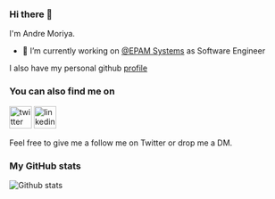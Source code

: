 ### Hi there 👋

I'm Andre Moriya.

- 🔭 I’m currently working on <a href="http://www.epam.com">@EPAM Systems</a> as Software Engineer

I also have my personal github [profile](https://github.com/andremoriya)

### You can also find me on
[<img src='https://cdn.jsdelivr.net/npm/simple-icons@3.0.1/icons/twitter.svg' alt='twitter' height='40'>](https://twitter.com/andremoriya)
[<img src='https://cdn.jsdelivr.net/npm/simple-icons@3.0.1/icons/linkedin.svg' alt='linkedin' height='40'>](https://www.linkedin.com/in/andremoriya/)

Feel free to give me a follow me on Twitter or drop me a DM.

### My GitHub stats
![Github stats](https://github-readme-stats.vercel.app/api?username=andre-moriya&show_icons=true)

<!--
**andre-moriya/andre-moriya** is a ✨ _special_ ✨ repository because its `README.md` (this file) appears on your GitHub profile.

Here are some ideas to get you started:

- 🌱 I’m currently learning ...
- 👯 I’m looking to collaborate on ...
- 🤔 I’m looking for help with ...
- 💬 Ask me about ...
- 📫 How to reach me: ...
- 😄 Pronouns: ...
- ⚡ Fun fact: ...
-->
